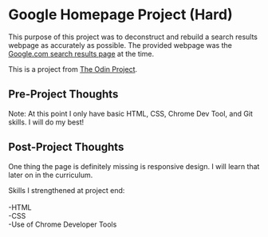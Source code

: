 # Google Homepage Project (Hard)

This purpose of this project was to deconstruct and rebuild a search results webpage as accurately as possible.
The provided webpage was the [Google.com search results page](https://www.google.com/search?q=build+this+webpage/) at the time.

This is a project from [The Odin Project](https://www.theodinproject.com/courses/web-development-101/lessons/html-css).


## Pre-Project Thoughts

Note: At this point I only have basic HTML, CSS, Chrome Dev Tool, and Git skills.
I will do my best!

## Post-Project Thoughts

One thing the page is definitely missing is responsive design.
I will learn that later on in the curriculum.

Skills I strengthened at project end: <br>   
-HTML <br>
-CSS <br>
-Use of Chrome Developer Tools
